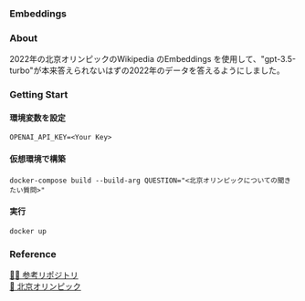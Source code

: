 ### Embeddings

### About
2022年の北京オリンピックのWikipedia のEmbeddings を使用して、"gpt-3.5-turbo"が本来答えられないはずの2022年のデータを答えるようにしました。

### Getting Start
#### 環境変数を設定
```
OPENAI_API_KEY=<Your Key>
```

#### 仮想環境で構築
```docker-compose build --build-arg QUESTION="<北京オリンピックについての聞きたい質問>"```

#### 実行
```docker up```

### Reference
[🐙🐱 参考リポジトリ](https://github.com/openai/openai-cookbook/tree/main/apps/embeddings-playground)<br>
[🏅 北京オリンピック](https://olympics.com/ja/olympic-games/beijing-2022/results)
